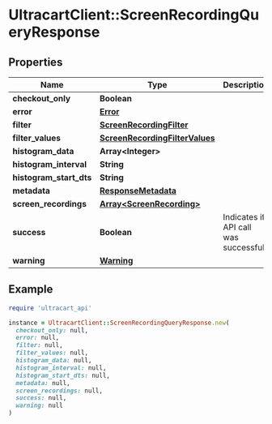 # UltracartClient::ScreenRecordingQueryResponse

## Properties

| Name | Type | Description | Notes |
| ---- | ---- | ----------- | ----- |
| **checkout_only** | **Boolean** |  | [optional] |
| **error** | [**Error**](Error.md) |  | [optional] |
| **filter** | [**ScreenRecordingFilter**](ScreenRecordingFilter.md) |  | [optional] |
| **filter_values** | [**ScreenRecordingFilterValues**](ScreenRecordingFilterValues.md) |  | [optional] |
| **histogram_data** | **Array&lt;Integer&gt;** |  | [optional] |
| **histogram_interval** | **String** |  | [optional] |
| **histogram_start_dts** | **String** |  | [optional] |
| **metadata** | [**ResponseMetadata**](ResponseMetadata.md) |  | [optional] |
| **screen_recordings** | [**Array&lt;ScreenRecording&gt;**](ScreenRecording.md) |  | [optional] |
| **success** | **Boolean** | Indicates if API call was successful | [optional] |
| **warning** | [**Warning**](Warning.md) |  | [optional] |

## Example

```ruby
require 'ultracart_api'

instance = UltracartClient::ScreenRecordingQueryResponse.new(
  checkout_only: null,
  error: null,
  filter: null,
  filter_values: null,
  histogram_data: null,
  histogram_interval: null,
  histogram_start_dts: null,
  metadata: null,
  screen_recordings: null,
  success: null,
  warning: null
)
```

